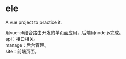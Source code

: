 # ele
A vue project  to practice it.

用vue-cli结合路由开发的单页面应用，后端用node.js完成。  
api：接口相关。   
manage：后台管理。  
site：前端页面。
